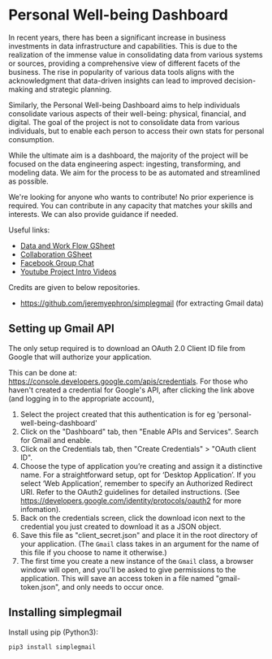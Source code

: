# Personal Well-being Dashboard

In recent years, there has been a significant increase in business investments in data infrastructure and capabilities. This is due to the realization of the immense value in consolidating data from various systems or sources, providing a comprehensive view of different facets of the business. The rise in popularity of various data tools aligns with the acknowledgment that data-driven insights can lead to improved decision-making and strategic planning.

Similarly, the Personal Well-being Dashboard aims to help individuals consolidate various aspects of their well-being: physical, financial, and digital. The goal of the project is not to consolidate data from various individuals, but to enable each person to access their own stats for personal consumption.

While the ultimate aim is a dashboard, the majority of the project will be focused on the data engineering aspect: ingesting, transforming, and modeling data. We aim for the process to be as automated and streamlined as possible.

We're looking for anyone who wants to contribute! No prior experience is required. You can contribute in any capacity that matches your skills and interests. We can also provide guidance if needed.

Useful links:
- [Data and Work Flow GSheet](https://docs.google.com/spreadsheets/d/1SJqBCFfW5xbAVZHrJTgjHP72mbmL_OkWQybg7wFjV3E/edit?usp=sharing)
- [Collaboration GSheet](https://docs.google.com/spreadsheets/d/1CqKHzhlnyljzaUbkVFH_9-DAhEfuX9-Owumpikoj8gM/edit?usp=sharing)
- [Facebook Group Chat](https://m.me/j/AbaL6CMK9vjk3U8l/)
- [Youtube Project Intro Videos](https://www.youtube.com/watch?v=Gup80_6nNw4&list=PLgB1IGvclbuMWY6V9Z4dgL370FpqvyAlM)

Credits are given to below repositories.
- https://github.com/jeremyephron/simplegmail (for extracting Gmail data)

## Setting up Gmail API

The only setup required is to download an OAuth 2.0 Client ID file from Google
that will authorize your application.

This can be done at: https://console.developers.google.com/apis/credentials.
For those who haven't created a credential for Google's API, after clicking the 
link above (and logging in to the appropriate account),

1. Select the project created that this authentication is for eg 'personal-well-being-dashboard'
2. Click on the "Dashboard" tab, then "Enable APIs and Services". Search for Gmail and enable.
3. Click on the Credentials tab, then "Create Credentials" > "OAuth client ID".
4. Choose the type of application you’re creating and assign it a distinctive name.
   For a straightforward setup, opt for ‘Desktop Application’.
   If you select ‘Web Application’, remember to specify an Authorized Redirect URI.
   Refer to the OAuth2 guidelines for detailed instructions.
   (See https://developers.google.com/identity/protocols/oauth2 for more infomation).
5. Back on the credentials screen, click the download icon next to the 
   credential you just created to download it as a JSON object.
6. Save this file as "client_secret.json" and place it in the root directory of 
   your application. (The `Gmail` class takes in an argument for the name of this 
   file if you choose to name it otherwise.)
7. The first time you create a new instance of the `Gmail` class, a browser window 
   will open, and you'll be asked to give permissions to the application. This 
   will save an access token in a file named "gmail-token.json", and only needs to 
   occur once.

## Installing simplegmail

Install using pip (Python3):

```bash
pip3 install simplegmail
```
